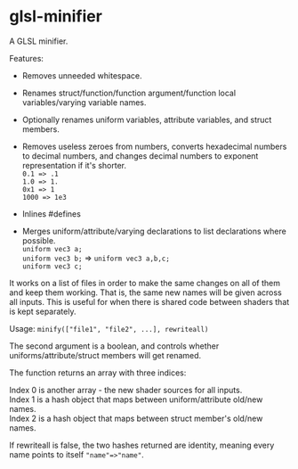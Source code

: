 glsl-minifier
==================

A GLSL minifier.

Features:
* Removes unneeded whitespace.
* Renames struct/function/function argument/function local variables/varying variable names.
* Optionally renames uniform variables, attribute variables, and struct members.
* Removes useless zeroes from numbers, converts hexadecimal numbers to decimal numbers, and changes decimal numbers to exponent representation if it's shorter.  
`0.1 => .1`  
`1.0 => 1.`  
`0x1 => 1`  
`1000 => 1e3`

* Inlines #defines
* Merges uniform/attribute/varying declarations to list declarations where possible.  
`uniform vec3 a;`  
`uniform vec3 b;` => `uniform vec3 a,b,c;`  
`uniform vec3 c;`

It works on a list of files in order to make the same changes on all of them and keep them working.
That is, the same new names will be given across all inputs.
This is useful for when there is shared code between shaders that is kept separately.

Usage:
  `minify(["file1", "file2", ...], rewriteall)`

The second argument is a boolean, and controls whether uniforms/attribute/struct members will get renamed.

The function returns an array with three indices:

Index 0 is another array - the new shader sources for all inputs.  
Index 1 is a hash object that maps between uniform/attribute old/new names.  
Index 2 is a hash object that maps between struct member's old/new names.  

If rewriteall is false, the two hashes returned are identity, meaning every name points to itself `"name"=>"name"`.
